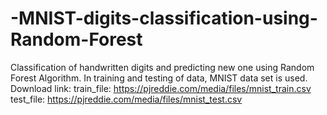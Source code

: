 # -MNIST-digits-classification-using-Random-Forest
Classification of handwritten digits and predicting new one using Random Forest Algorithm.
In training and testing of data, MNIST data set is used.
Download link:
train_file: https://pjreddie.com/media/files/mnist_train.csv
test_file: https://pjreddie.com/media/files/mnist_test.csv
